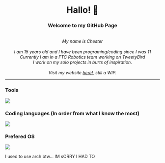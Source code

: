 <h1 align="center">Hallo! 👋</h1>

<h3 align="center">Welcome to my GitHub Page</h3>
<p align="center">
  <i>
    <br>
    My name is Chester<br>
    <br>
    I am 15 years old and I have been programing/coding since I was 11<br>
    Currently I am in a FTC Robotics team working on TweetyBird<br>
    I work on my solo projects in burts of inspiration.<br>
    <br>
    Visit my website <a href="https://www.chesterlk.com">here!</a>, still a WIP.
  </i>
</p>

<hr>

### Tools
<a href="https://www.chesterlk.com">
    <img src="https://skillicons.dev/icons?i=git,vim,vscode,androidstudio,docker,cloudflare" />
</a>

### Coding languages (In order from what I know the most)
<a href="https://www.chesterlk.com">
    <img src="https://skillicons.dev/icons?i=java,lua,python,cpp" />
</a>

### Prefered OS
<a href="https://www.chesterlk.com">
    <img src="https://skillicons.dev/icons?i=linux" />
</a> <p>I used to use arch btw... IM sORRY I HAD TO</p>
